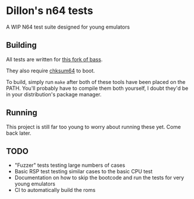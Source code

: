 # Dillon's n64 tests
A WIP N64 test suite designed for young emulators

## Building
All tests are written for [this fork of bass](https://github.com/ARM9/bass).

They also require [chksum64](https://github.com/DragonMinded/libdragon/blob/trunk/tools/chksum64.c) to boot.

To build, simply run `make` after both of these tools have been placed on the PATH. You'll probably have to compile them both yourself, I doubt they'd be in your distribution's package manager.

## Running
This project is still far too young to worry about running these yet. Come back later.

## TODO
- "Fuzzer" tests testing large numbers of cases
- Basic RSP test testing similar cases to the basic CPU test
- Documentation on how to skip the bootcode and run the tests for very young emulators
- CI to automatically build the roms
